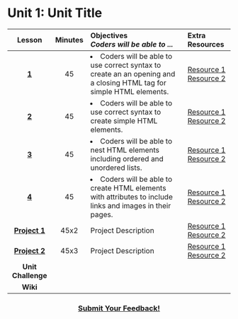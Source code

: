 # Unit 1: Unit Title

|Lesson|Minutes|Objectives <br> *Coders will be able to ...*|Extra Resources|
|:-------:|:-------:|:-------|:-------|
|[**1**]()|45| <li>Coders will be able to use correct syntax to create an an opening and a closing HTML tag for simple HTML elements.</li>  |[Resource 1]()<br>[Resource 2]()|
|[**2**]()|45|<li>Coders will be able to use correct syntax to create simple HTML elements.</li> |[Resource 1]()<br>[Resource 2]()|
|[**3**]()|45|<li> Coders will be able to nest HTML elements including ordered and unordered lists.</li> |[Resource 1]()<br>[Resource 2]()|
|[**4**]()|45|<li> Coders will be able to create HTML elements with attributes to include links and images in their pages. </li>|[Resource 1]()<br>[Resource 2]()|
|[**Project 1**]()|45x2|Project Description|[Resource 1]()<br>[Resource 2]()|
|[**Project 2**]()|45x3|Project Description|[Resource 1]()<br>[Resource 2]()|
|**Unit Challenge**||<a  href="">||
|**Wiki**||<a href=""></a>||


<h3 align="center"><a href="https://docs.google.com/forms/d/e/1FAIpQLSfx0wkLyw_jSOhWR2yY8GTR8TV2NXYZc40us7aPHnl9bO6WAQ/viewform">Submit Your Feedback!</a></h3>

